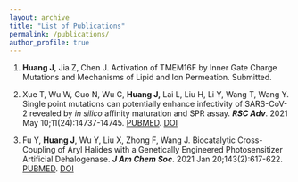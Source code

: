 ```yaml
---
layout: archive
title: "List of Publications"
permalink: /publications/
author_profile: true
---
```


1. **Huang J**, Jia Z, Chen J. Activation of TMEM16F by Inner Gate Charge Mutations and Mechanisms of Lipid and Ion Permeation. Submitted.

2. Xue T, Wu W, Guo N, Wu C, **Huang J,** Lai L, Liu H, Li Y, Wang T, Wang Y. Single point mutations can potentially enhance infectivity of SARS-CoV-2 revealed by *in silico* affinity maturation and SPR assay. ***RSC Adv***. 2021 May 10;11(24):14737-14745. [PUBMED](https://pubmed.ncbi.nlm.nih.gov/35423963/). [DOI](https://pubs.rsc.org/en/content/articlelanding/2021/RA/D1RA00426C)

3. Fu Y, **Huang J**, Wu Y, Liu X, Zhong F, Wang J. Biocatalytic Cross-Coupling of Aryl Halides with a Genetically Engineered Photosensitizer Artificial Dehalogenase. ***J Am Chem Soc***. 2021 Jan 20;143(2):617-622. [PUBMED](https://pubmed.ncbi.nlm.nih.gov/33410683/). [DOI](https://pubs.acs.org/doi/10.1021/jacs.0c10882)

   


